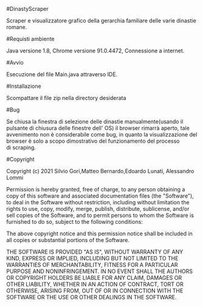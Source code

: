 
#DinastyScraper

Scraper e visualizzatore grafico della gerarchia familiare delle varie dinastie romane.

#Requisti ambiente

Java versione 1.8, Chrome versione 91.0.4472, Connessione a internet.

#Avvio

Esecuzione del file Main.java attraverso IDE.

#Installazione

Scompattare il file zip nella directory desiderata

#Bug

Se chiusa la finestra di selezione delle dinastie manualmente(usando il pulsante di chiusura delle finestre dell' OS) il browser rimarrà aperto,
tale avvenimento non è considerabile come bug, in quanto la visualizzazione del browser è solo a scopo dimostrativo del funzionamento del processo \
di scraping.

#Copyright

Copyright (c) 2021 Silvio Gori,Matteo Bernardo,Edoardo Lunati, Alessandro Lommi

Permission is hereby granted, free of charge, to any person obtaining a copy of this software and associated documentation files (the "Software"), to deal in the Software without restriction, including without limitation the rights to use, copy, modify, merge, publish, distribute, sublicense, and/or sell copies of the Software, and to permit persons to whom the Software is furnished to do so, subject to the following conditions:

The above copyright notice and this permission notice shall be included in all copies or substantial portions of the Software.

THE SOFTWARE IS PROVIDED "AS IS", WITHOUT WARRANTY OF ANY KIND, EXPRESS OR IMPLIED, INCLUDING BUT NOT LIMITED TO THE WARRANTIES OF MERCHANTABILITY, FITNESS FOR A PARTICULAR PURPOSE AND NONINFRINGEMENT. IN NO EVENT SHALL THE AUTHORS OR COPYRIGHT HOLDERS BE LIABLE FOR ANY CLAIM, DAMAGES OR OTHER LIABILITY, WHETHER IN AN ACTION OF CONTRACT, TORT OR OTHERWISE, ARISING FROM, OUT OF OR IN CONNECTION WITH THE SOFTWARE OR THE USE OR OTHER DEALINGS IN THE SOFTWARE.

